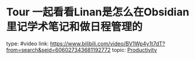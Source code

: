 # Tour 一起看看Linan是怎么在Obsidian里记学术笔记和做日程管理的

type: #video
link: https://www.bilibili.com/video/BV1Wp4y1t7dT?from=search&seid=606027343681192772
topic: [Productivity](Productivity.md)